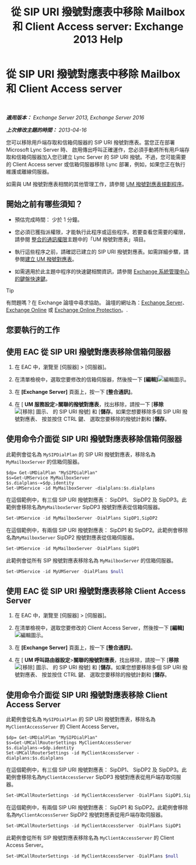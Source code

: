﻿---
title: '從 SIP URI 撥號對應表中移除 Mailbox 和 Client Access server: Exchange 2013 Help'
TOCTitle: 從 SIP URI 撥號對應表中移除 Mailbox 和 Client Access server
ms:assetid: 367441e1-1a0f-42c8-9fa8-8abe80b3d015
ms:mtpsurl: https://technet.microsoft.com/zh-tw/library/Aa997238(v=EXCHG.150)
ms:contentKeyID: 54652582
ms.date: 05/21/2018
mtps_version: v=EXCHG.150
ms.translationtype: MT
---

# 從 SIP URI 撥號對應表中移除 Mailbox 和 Client Access server

 

_**適用版本：** Exchange Server 2013, Exchange Server 2016_

_**上次修改主題的時間：** 2013-04-16_

您可以移除用戶端存取和信箱伺服器的 SIP URI 撥號對應表。當您正在部署 Microsoft Lync Server 時、 啟用傳出呼叫正確運作，您必須手動將所有用戶端存取和信箱伺服器加入您已建立 Lync Server 的 SIP URI 撥號。不過，您可能需要的 Client Access server 或信箱伺服器移除 Lync 部署，例如，如果您正在執行維護或離線伺服器。

如需與 UM 撥號對應表相關的其他管理工作，請參閱 [UM 撥號對應表規劃程序](um-dial-plan-procedures-exchange-2013-help.md)。

## 開始之前有哪些須知？

  - 預估完成時間： 少於 1 分鐘。

  - 您必須已獲指派權限，才能執行此程序或這些程序。若要查看您需要的權限，請參閱 [整合的通訊權限](unified-messaging-permissions-exchange-2013-help.md)主題中的「UM 撥號對應表」項目。

  - 執行這些程序之前，請確認已建立的 SIP URI 撥號對應表。如需詳細步驟，請參閱[建立 UM 撥號對應表](https://docs.microsoft.com/zh-tw/exchange/voice-mail-unified-messaging/connect-voice-mail-system/create-um-dial-plan)。

  - 如需適用於此主題中程序的快速鍵相關資訊，請參閱 [Exchange 系統管理中心的鍵盤快速鍵](keyboard-shortcuts-in-the-exchange-admin-center-exchange-online-protection-help.md)。


> [!TIP]  
> 有問題嗎？在 Exchange 論壇中尋求協助。 論壇的網址為：<a href="https://go.microsoft.com/fwlink/p/?linkid=60612">Exchange Server</a>、 <a href="https://go.microsoft.com/fwlink/p/?linkid=267542">Exchange Online</a> 或 <a href="https://go.microsoft.com/fwlink/p/?linkid=285351">Exchange Online Protection</a>。.




## 您要執行的工作

## 使用 EAC 從 SIP URI 撥號對應表移除信箱伺服器

1.  在 EAC 中，瀏覽至 \[伺服器\] \> \[伺服器\]。

2.  在清單檢視中，選取您要修改的信箱伺服器，然後按一下 **\[編輯\]**![編輯圖示](images/JJ218640.6f53ccb2-1f13-4c02-bea0-30690e6ea71d(EXCHG.150).gif "編輯圖示")。

3.  在 **\[Exchange Server\]** 頁面上，按一下 **\[整合通訊\]**。

4.  在 \[ **UM 服務設定**\>**關聯的撥號對應表**，找出移除，請按一下 \[**移除**![\[移除\] 圖示](images/JJ657492.479b6ced-8d64-4277-a725-f17fea202b28(EXCHG.150).gif "[移除] 圖示")、 的 SIP URI 撥號\] 和 \[**儲存**。如果您想要移除多個 SIP URI 撥號對應表、 按並按住 CTRL 鍵、 選取您要移除的撥號計劃和 \[**儲存**。

## 使用命令介面從 SIP URI 撥號對應表移除信箱伺服器

此範例會從名為 `MySIPDialPlan` 的 SIP URI 撥號對應表，移除名為 `MyMailboxServer` 的信箱伺服器。

    $dp= Get-UMDialPlan "MySIPDialPlan"
    $s=Get-UMService MyMailboxServer
    $s.dialplans-=$dp.identity
    Set-UMService -id MyMailboxServer -dialplans:$s.dialplans

在這個範例中，有三個 SIP URI 撥號對應表： SipDP1、 SipDP2 及 SipDP3。此範例會移除名為`MyMailboxServer` SipDP3 撥號對應表從信箱伺服器。

```powershell
Set-UMService -id MyMailboxServer -DialPlans SipDP1,SipDP2
```

在這個範例中，有兩個 SIP URI 撥號對應表： SipDP1 和 SipDP2。此範例會移除名為`MyMailboxServer` SipDP2 撥號對應表從信箱伺服器。

```powershell
Set-UMService -id MyMailboxServer -DialPlans SipDP1
```

此範例會從所有 SIP 撥號對應表移除名為 `MyMailboxServer` 的信箱伺服器。

```powershell
Set-UMService -id MyUMServer -DialPlans $null
```

## 使用 EAC 從 SIP URI 撥號對應表移除 Client Access Server

1.  在 EAC 中，瀏覽至 \[伺服器\] \> \[伺服器\]。

2.  在清單檢視中，選取您要修改的 Client Access Server，然後按一下 **\[編輯\]**![編輯圖示](images/JJ218640.6f53ccb2-1f13-4c02-bea0-30690e6ea71d(EXCHG.150).gif "編輯圖示")。

3.  在 **\[Exchange Server\]** 頁面上，按一下 **\[整合通訊\]**。

4.  在 \[ **UM 呼叫路由器設定**\>**關聯的撥號對應表**，找出移除，請按一下 \[**移除**![\[移除\] 圖示](images/JJ657492.479b6ced-8d64-4277-a725-f17fea202b28(EXCHG.150).gif "[移除] 圖示")、 的 SIP URI 撥號\] 和 \[**儲存**。如果您想要移除多個 SIP URI 撥號對應表、 按並按住 CTRL 鍵、 選取您要移除的撥號計劃和 \[**儲存**。

## 使用命令介面從 SIP URI 撥號對應表移除 Client Access Server

此範例會從名為 `MySIPDialPlan` 的 SIP URI 撥號對應表，移除名為 `MyClientAccessServer` 的 Client Access Server。

    $dp= Get-UMDialPlan "MySIPDialPlan"
    $s=Get-UMCallRouterSettings MyClientAccessServer
    $s.dialplans-=$dp.identity
    Set-UMCallRouterSettings -id MyClientAccessServer -dialplans:$s.dialplans

在這個範例中，有三個 SIP URI 撥號對應表： SipDP1、 SipDP2 及 SipDP3。此範例會移除名為`MyClientAccessServer` SipDP3 撥號對應表從用戶端存取伺服器。

```powershell
Set-UMCallRouterSettings -id MyClientAccessServer -DialPlans SipDP1,SipDP2
```

在這個範例中，有兩個 SIP URI 撥號對應表： SipDP1 和 SipDP2。此範例會移除名為`MyClientAccessServer` SipDP2 撥號對應表從用戶端存取伺服器。

```powershell
Set-UMCallRouterSettings -id MyClientAccessServer -DialPlans SipDP1
```

此範例會從所有 SIP 撥號對應表移除名為 `MyClientAccessServer` 的 Client Access Server。

```powershell
Set-UMCallRouterSettings -id MyClientAccessServer -DialPlans $null
```

